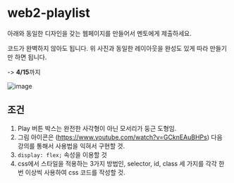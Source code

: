 # web2-playlist

아래와 동일한 디자인을 갖는 웹페이지를 만들어서 멘토에게 제출하세요.

코드가 완벽하지 않아도 됩니다. 위 사진과 동일한 레이아웃을 완성도 있게 따라 만들기만 하면 됩니다.

-> **4/15**까지

![image](https://github.com/WEBchin-people/web2-playlist/assets/129304827/4021b3d2-802c-4c3d-badd-dbe2a1b3c332)

## 조건
1. Play 버튼 박스는 완전한 사각형이 아닌 모서리가 둥근 도형임.
2. 그림 아이콘은 (https://www.youtube.com/watch?v=GCknEAuBHPs) 다음 강의를 통해서 사용법을 익혀서 구현할 것.
3. ```display: flex;``` 속성을 이용할 것
4. css에서 스타일을 적용하는 3가지 방법인, selector, id, class 세 가지를 각각 한 번 이상씩 사용하여 css 코드를 작성할 것.
